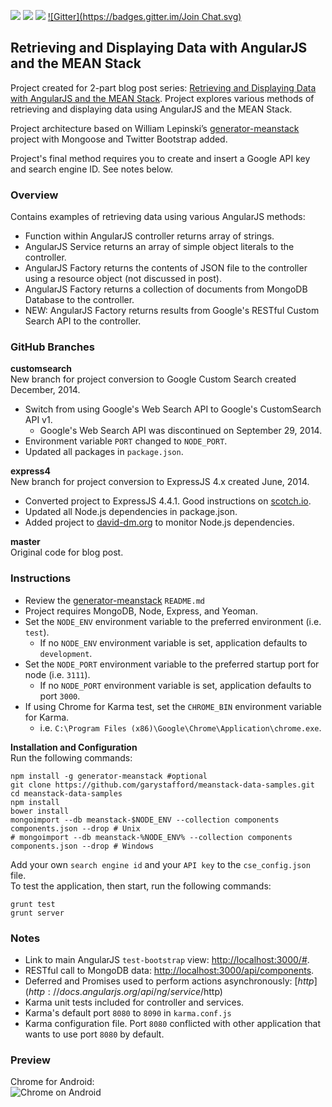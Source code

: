 <a href='https://travis-ci.org/garystafford/meanstack-data-samples'><img src='https://travis-ci.org/garystafford/meanstack-data-samples.svg?branch=express4'></a>
<a href='https://david-dm.org/garystafford/meanstack-data-samples'><img src='https://david-dm.org/garystafford/meanstack-data-samples.png'></a>
<a href='https://david-dm.org/garystafford/meanstack-data-samples#info=devDependencies'><img src='https://david-dm.org/garystafford/meanstack-data-samples/dev-status.png'></a>
[![Gitter](https://badges.gitter.im/Join Chat.svg)](https://gitter.im/garystafford/meanstack-data-samples?utm_source=badge&utm_medium=badge&utm_campaign=pr-badge&utm_content=badge)
## Retrieving and Displaying Data with AngularJS and the MEAN Stack
Project created for 2-part blog post series: 
[Retrieving and Displaying Data with AngularJS and the MEAN Stack](http://wp.me/p1RD28-16F). Project explores various methods of retrieving and displaying data using AngularJS and the MEAN Stack.  

Project architecture based on William Lepinski’s [generator-meanstack](https://github.com/wlepinski/generator-meanstack) 
project with Mongoose and Twitter Bootstrap added.  

Project's final method requires you to create and insert a Google API key and search engine ID. See notes below.

### Overview
Contains examples of retrieving data using various AngularJS methods:
* Function within AngularJS controller returns array of strings.
* AngularJS Service returns an array of simple object literals to the controller.
* AngularJS Factory returns the contents of JSON file to the controller using a resource object (not discussed in post).
* AngularJS Factory returns a collection of documents from MongoDB Database to the controller.
* NEW: AngularJS Factory returns results from Google's RESTful Custom Search API to the controller.

### GitHub Branches
**customsearch**  
New branch for project conversion to Google Custom Search created December, 2014.
* Switch from using Google's Web Search API to Google's CustomSearch API v1.
  * Google's Web Search API was discontinued on September 29, 2014.
* Environment variable `PORT` changed to `NODE_PORT`.
* Updated all packages in `package.json`.

**express4**  
New branch for project conversion to ExpressJS 4.x created June, 2014.
* Converted project to ExpressJS 4.4.1. Good instructions on [scotch.io](http://scotch.io/bar-talk/expressjs-4-0-new-features-and-upgrading-from-3-0).
* Updated all Node.js dependencies in package.json.
* Added project to [david-dm.org](https://david-dm.org/garystafford/meanstack-data-samples) to monitor Node.js dependencies.

**master**  
Original code for blog post.

### Instructions
* Review the [generator-meanstack](https://github.com/wlepinski/generator-meanstack) `README.md`
* Project requires MongoDB, Node, Express, and Yeoman.
* Set the `NODE_ENV` environment variable to the preferred environment (i.e. `test`).
  * If no `NODE_ENV` environment variable is set, application defaults to `development`.
* Set the `NODE_PORT` environment variable to the preferred startup port for node (i.e. `3111`).
  * If no `NODE_PORT` environment variable is set, application defaults to port `3000`.
* If using Chrome for Karma test, set the `CHROME_BIN` environment variable for Karma.
  * i.e. `C:\Program Files (x86)\Google\Chrome\Application\chrome.exe`.

**Installation and Configuration**  
Run the following commands:
```
npm install -g generator-meanstack #optional
git clone https://github.com/garystafford/meanstack-data-samples.git
cd meanstack-data-samples
npm install
bower install
mongoimport --db meanstack-$NODE_ENV --collection components components.json --drop # Unix
# mongoimport --db meanstack-%NODE_ENV% --collection components components.json --drop # Windows
```
Add your own `search engine id` and your `API key` to the `cse_config.json` file.  
To test the application, then start, run the following commands:
```
grunt test
grunt server
```

### Notes
* Link to main AngularJS `test-bootstrap` view: [http://localhost:3000/#](http://localhost:3000/#).
* RESTful call to MongoDB data: [http://localhost:3000/api/components](http://localhost:3000/api/components).
* Deferred and Promises used to perform actions asynchronously: [$http](http://docs.angularjs.org/api/ng/service/$http)
* Karma unit tests included for controller and services.
 * Karma's default port `8080` to `8090` in `karma.conf.js`
 * Karma configuration file. Port `8080` conflicted with other application that wants to use port `8080` by default.

### Preview
Chrome for Android:  
![Chrome on Android ](https://github.com/garystafford/meanstack-data-samples/blob/master/public/images/AndroidMobileView.png?raw=true)
